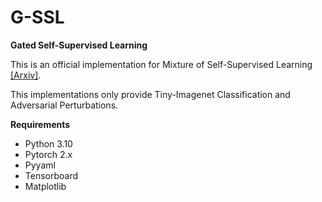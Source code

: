 # G-SSL
**Gated Self-Supervised Learning**

This is an official implementation for Mixture of Self-Supervised Learning [[Arxiv]]().

This implementations only provide Tiny-Imagenet Classification and Adversarial Perturbations.

**Requirements**
- Python 3.10
- Pytorch 2.x
- Pyyaml
- Tensorboard
- Matplotlib
